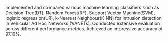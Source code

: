Implemented and compared various machine learning classifiers such as Decision Tree(DT), Random Forest(RF),
Support Vector Machine(SVM), logistic regression(LR), k-Nearest Neighbour(K-NN) for intrusion detection in 
Vehicular Ad Hoc Networks (VANETs).
Conducted extensive evaluation across different performance metrics.
Achieved an impressive accuracy of 97.19%.
